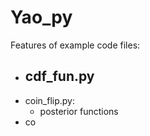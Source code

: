 # Yao_py

Features of example code files:
- cdf_fun.py
  -
- coin_flip.py:
  - posterior functions
- co
